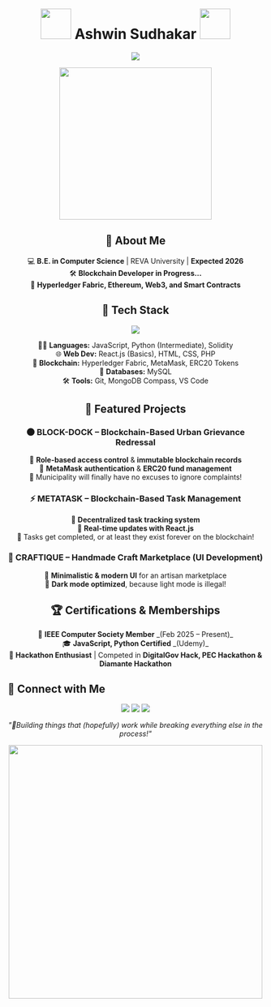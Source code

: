 <h1 align="center">
  <img src="https://media.giphy.com/media/fwbZnTftCXVocKzfxR/giphy.gif" width="60px">
  Ashwin Sudhakar
  <img src="https://media.giphy.com/media/fwbZnTftCXVocKzfxR/giphy.gif" width="60px">
</h1>

<p align="center">
  <img src="https://readme-typing-svg.herokuapp.com?font=JetBrains+Mono&size=24&duration=3000&color=00BFFF&center=true&vCenter=true&width=650&height=60&lines=Blockchain+%7C+Full-Stack+Developer;Hyperledger+Fabric+%7C+Ethereum+%7C+DApps;Building+Things+I+Don't+Understand+Yet+🚀;Debugging+One+Bug+%3D+Creating+Two+New+Bugs">
</p>

<p align="center">
  <img src="https://media.giphy.com/media/RbDKaczqWovIugyJmW/giphy.gif" width="300px">
</p>

<h2 align="center">🖤 About Me</h2>

<p align="center">
  💻 <strong>B.E. in Computer Science</strong> | REVA University | <strong>Expected 2026</strong> <br>
  🛠 <strong>Blockchain Developer in Progress...</strong> <br>
  🚀 <strong>Hyperledger Fabric, Ethereum, Web3, and Smart Contracts</strong> <br>
</p>

<h2 align="center">🚀 Tech Stack</h2>

<p align="center">
  <img src="https://skillicons.dev/icons?i=js,python,react,html,css,php,mysql,solidity,git,linux&theme=dark" />
</p>

<p align="center">
  🧑‍💻 <strong>Languages:</strong> JavaScript, Python (Intermediate), Solidity <br>
  🌐 <strong>Web Dev:</strong> React.js (Basics), HTML, CSS, PHP <br>
  📜 <strong>Blockchain:</strong> Hyperledger Fabric, MetaMask, ERC20 Tokens <br>
  📂 <strong>Databases:</strong> MySQL <br>
  🛠 <strong>Tools:</strong> Git, MongoDB Compass, VS Code  
</p>

<h2 align="center">🎯 Featured Projects</h2>

<h3 align="center">🌑 BLOCK-DOCK – Blockchain-Based Urban Grievance Redressal</h3>

<p align="center">
  🔹 <strong>Role-based access control</strong> & <strong>immutable blockchain records</strong> <br>
  🔹 <strong>MetaMask authentication</strong> & <strong>ERC20 fund management</strong> <br>
  🔹 Municipality will finally have no excuses to ignore complaints!  
</p>

<h3 align="center">⚡ METATASK – Blockchain-Based Task Management</h3>

<p align="center">
  🔹 <strong>Decentralized task tracking system</strong> <br>
  🔹 <strong>Real-time updates with React.js</strong> <br>
  🔹 Tasks get completed, or at least they exist forever on the blockchain!  
</p>

<h3 align="center">🎨 CRAFTIQUE – Handmade Craft Marketplace (UI Development)</h3>

<p align="center">
  🔹 <strong>Minimalistic & modern UI</strong> for an artisan marketplace <br>
  🔹 <strong>Dark mode optimized</strong>, because light mode is illegal!  
</p>


<h2 align="center">🏆 Certifications & Memberships</h2>

<p align="center">
  📌 <strong>IEEE Computer Society Member</strong> _(Feb 2025 – Present)_ <br>
  🎓 <strong>JavaScript, Python Certified</strong> _(Udemy)_ <br>
  🎯 <strong>Hackathon Enthusiast</strong> | Competed in <strong>DigitalGov Hack, PEC Hackathon & Diamante Hackathon</strong> <br>
</p>



## 🌙 Connect with Me  
<p align="center">
  <a href="https://github.com/yourusername"><img src="https://img.shields.io/badge/GitHub-171515?style=for-the-badge&logo=github&logoColor=white" /></a>
  <a href="https://linkedin.com/in/yourprofile"><img src="https://img.shields.io/badge/LinkedIn-0A66C2?style=for-the-badge&logo=linkedin&logoColor=white" /></a>
  <a href="mailto:ashwin2005s@gmail.com"><img src="https://img.shields.io/badge/Email-EA4335?style=for-the-badge&logo=gmail&logoColor=white" /></a>
</p>


<p align="center"><i>"🖤Building things that (hopefully) work while breaking everything else in the process!"</i></p>
<p align="center">
  <img src="https://media.giphy.com/media/L1R1tvI9svkIWwpVYr/giphy.gif" width="500px">
</p>

